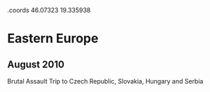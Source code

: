 .coords 46.07323 19.335938

# Eastern Europe
## August 2010

Brutal Assault Trip to Czech Republic, Slovakia, Hungary and Serbia
